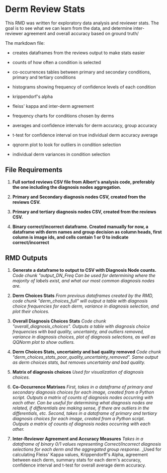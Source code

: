 # Derm Review Stats

This RMD was written for exploratory data analysis and reviewer stats. The goal is to see what we can learn from the data, and determine inter-reviewer agreement and overall accuracy based on ground truth/

The markdown file:

- creates dataframes from the reviews output to make stats easier

- counts of how often a condition is selected

- co-occurrences tables between primary and secondary conditions, primary and tertiary conditions

- histograms showing frequency of confidence levels of each condition

- krippendorf's alpha

- fleiss' kappa and inter-derm agreement

- frequency charts for conditions chosen by derms

- averages and confidence intervals for derm accuracy, group accuracy

- t-test for confidence interval on true individual derm accuracy average

- qqnorm plot to look for outliers in condition selection

- individual derm variances in condition selection


## File Requirements

1. **Full sorted reviews CSV file from Albert's analysis code, preferably the one including the diagnosis nodes aggregation.**

2. **Primary and Secondary diagnosis nodes CSV, created from the reviews CSV.**

3. **Primary and tertiary diagnosis nodes CSV, created from the reviews CSV.**

4. **Binary correct/incorrect dataframe. Created manually for now, a dataframe with derm names and group decision as column heads, first column is image ids, and cells contain 1 or 0 to indicate correct/incorrect**


## RMD Outputs

1. **Generate a dataframe to output to CSV with Diagnosis Node counts.**
   _Code chunk "output_DN_Freq_
   _Can be used for determining where the majority of labels exist, and what our most common diagnosis nodes are._

2. **Derm Choices Stats**
  _From previous dataframes created by the RMD, code chunk "derm_choices_full" will output a table with diagnosis choice frequencies for each derm, variance in diagnosis selection, and plot their choices._

3. **Overall Diagnosis Choices Stats**
  _Code chunk "overall_diagnosis_choices"._
  _Outputs a table with diagnosis choice frequencies with bad quality, uncertainty, and outliers removed, variance in diagnosis choices, plot of diagnosis selections, as well as QQNorm plot to show outliers._

4. **Derm Choices Stats, uncertainty and bad quality removed**
  _Code chunk "derm_choices_stats_poor_quality_uncertainty_removed"._
  _Same output as derm choices stats, but removes uncertainty and bad quality._

5. **Matrix of diagnosis choices**
   _Used for visualization of diagnosis choices._

6. **Co-Occurrence Matrixes**
   _First, takes in a dataframe of primary and secondary diagnosis choices for each image, created from a Python script._
   _Outputs a matrix of counts of diagnosis nodes occurring with each other. Can be useful for determining what diagnosis nodes are related, if differentials are making sense, if there are outliers in the differentials, etc._
   _Second, takes in a dataframe of primary and tertiary diagnosis choices for each image, created from a Python script._
   _Outputs a matrix of counts of diagnosis nodes occurring with each other._

7. **Inter-Reviewer Agreement and Accuracy Measures**
   _Takes in a dataframe of binary 0/1 values representing Correct/Incorrect diagnosis selections for each derm and the aggregated group response._
   _Used for calculating Fleiss' Kappa values, Krippendorff's Alpha, agreement between each derm, summary stats for each derm's accuracy, confidence interval and t-test for overall average derm accuracy. 
